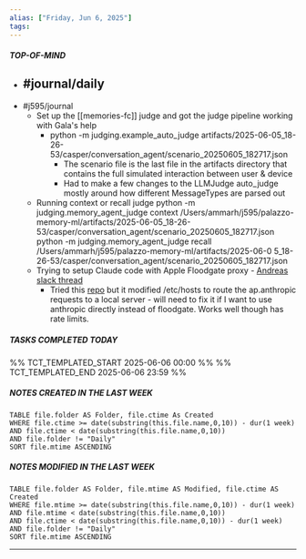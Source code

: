 ```yaml
---
alias: ["Friday, Jun 6, 2025"]
tags: 
---
```

##### TOP-OF-MIND
- #journal/daily 
	- 
- #j595/journal 
	- Set up the [[memories-fc]] judge and got the judge pipeline working with Gala's help
		- python -m judging.example_auto_judge artifacts/2025-06-05_18-26-53/casper/conversation_agent/scenario_20250605_182717.json
			- The scenario file is the last file in the artifacts directory that contains the full simulated interaction between user & device
			- Had to make a few changes to the LLMJudge auto_judge mostly around how different MessageTypes are parsed out
	- Running context or recall judge
		  python -m judging.memory_agent_judge context /Users/ammarh/j595/palazzo-memory-ml/artifacts/2025-06-05_18-26-53/casper/conversation_agent/scenario_20250605_182717.json 
		  python -m judging.memory_agent_judge recall /Users/ammarh/j595/palazzo-memory-ml/artifacts/2025-06-0
		  5_18-26-53/casper/conversation_agent/scenario_20250605_182717.json
	- Trying to setup Claude code with Apple Floodgate proxy - [Andreas slack thread](https://a1350286.slack.com/archives/C04AJ7EBJL8/p1748886185080259)
		- Tried this [repo](https://github.pie.apple.com/dgorbik/claude-floodgate-proxy) but it modified /etc/hosts to route the ap.anthropic requests to a local server - will need to fix it if I want to use anthropic directly instead of floodgate. Works well though has rate limits.

##### TASKS COMPLETED TODAY
%% TCT_TEMPLATED_START 2025-06-06 00:00 %%
%% TCT_TEMPLATED_END 2025-06-06 23:59 %%



##### NOTES CREATED IN THE LAST WEEK
``` dataview
TABLE file.folder AS Folder, file.ctime As Created
WHERE file.ctime >= date(substring(this.file.name,0,10)) - dur(1 week) 
AND file.ctime < date(substring(this.file.name,0,10)) 
AND file.folder != "Daily"
SORT file.mtime ASCENDING
```

##### NOTES MODIFIED IN THE LAST WEEK
``` dataview
TABLE file.folder AS Folder, file.mtime AS Modified, file.ctime AS Created
WHERE file.mtime >= date(substring(this.file.name,0,10)) - dur(1 week)
AND file.mtime < date(substring(this.file.name,0,10))
AND file.ctime < date(substring(this.file.name,0,10)) - dur(1 week)
AND file.folder != "Daily"
SORT file.mtime ASCENDING
```
---
